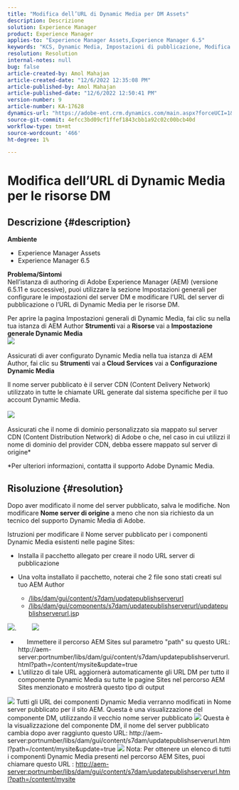 ```yaml
---
title: "Modifica dell’URL di Dynamic Media per DM Assets"
description: Descrizione
solution: Experience Manager
product: Experience Manager
applies-to: "Experience Manager Assets,Experience Manager 6.5"
keywords: "KCS, Dynamic Media, Impostazioni di pubblicazione, Modifica URL DM"
resolution: Resolution
internal-notes: null
bug: false
article-created-by: Amol Mahajan
article-created-date: "12/6/2022 12:35:08 PM"
article-published-by: Amol Mahajan
article-published-date: "12/6/2022 12:50:41 PM"
version-number: 9
article-number: KA-17628
dynamics-url: "https://adobe-ent.crm.dynamics.com/main.aspx?forceUCI=1&pagetype=entityrecord&etn=knowledgearticle&id=c1d04a69-6275-ed11-81aa-6045bd006e5a"
source-git-commit: 4efcc3bd09cf1ffef1843cbb1a92c02c00bcb40d
workflow-type: tm+mt
source-wordcount: '466'
ht-degree: 1%

---
```


# Modifica dell’URL di Dynamic Media per le risorse DM

## Descrizione {#description}

<b>Ambiente</b>
- Experience Manager Assets
- Experience Manager 6.5

<b>Problema/Sintomi</b><br>Nell’istanza di authoring di Adobe Experience Manager (AEM) (versione 6.5.11 e successive), puoi utilizzare la sezione Impostazioni generali per configurare le impostazioni del server DM e modificare l’URL del server di pubblicazione o l’URL di Dynamic Media per le risorse DM.

Per aprire la pagina Impostazioni generali di Dynamic Media, fai clic su nella tua istanza di AEM Author <b>Strumenti </b>vai a<b> Risorse </b>vai a<b> Impostazione generale Dynamic Media</b>
 <br>![](assets/___c2d04a69-6275-ed11-81aa-6045bd006e5a___.png)<br> <br>Assicurati di aver configurato Dynamic Media nella tua istanza di AEM Author, fai clic su <b>Strumenti</b> vai a<b> Cloud Services</b> vai a <b>Configurazione Dynamic Media</b>

Il nome server pubblicato è il server CDN (Content Delivery Network) utilizzato in tutte le chiamate URL generate dal sistema specifiche per il tuo account Dynamic Media.<br> <br>![](assets/___c4d04a69-6275-ed11-81aa-6045bd006e5a___.png)<br> <br>Assicurati che il nome di dominio personalizzato sia mappato sul server CDN (Content Distribution Network) di Adobe o che, nel caso in cui utilizzi il nome di dominio del provider CDN, debba essere mappato sul server di origine\*

\*Per ulteriori informazioni, contatta il supporto Adobe Dynamic Media.

## Risoluzione {#resolution}


Dopo aver modificato il nome del server pubblicato, salva le modifiche. Non modificare <b>Nome server di origine</b> a meno che non sia richiesto da un tecnico del supporto Dynamic Media di Adobe.

Istruzioni per modificare il Nome server pubblicato per i componenti Dynamic Media esistenti nelle pagine Sites:

- Installa il pacchetto allegato per creare il nodo URL server di pubblicazione
- Una volta installato il pacchetto, noterai che 2 file sono stati creati sul tuo AEM Author

   - [/libs/dam/gui/content/s7dam/updatepublishserverurl](http://vgaur-wx-1:4502/crx/de/index.jsp#/crx.default/jcr%3aroot/libs/dam/gui/content/s7dam/updatepublishserverurl "Visualizza percorso in CRXDE Lite")
   - [/libs/dam/gui/components/s7dam/updatepublishserverurl/updatepublishserverurl.js](http://vgaur-wx-1:4502/crx/de/index.jsp#/crx.default/jcr%3aroot/libs/dam/gui/components/s7dam/updatepublishserverurl/updatepublishserverurl.jsp "Visualizza percorso in CRXDE Lite")p


![](assets/d326656d-3f49-ec11-8c62-000d3a5cbc3f.png).         ![](assets/20fc6673-3f49-ec11-8c62-000d3a5cbc3f.png)

- &#x200B; &#x200B; &#x200B; &#x200B; &#x200B; Immettere il percorso AEM Sites sul parametro &quot;path&quot; su questo URL: http://aem-server:portnumber/libs/dam/gui/content/s7dam/updatepublishserverurl.html?path=/content/mysite&amp;update=true &#x200B; &#x200B; &#x200B; &#x200B; &#x200B; &#x200B; &#x200B;
- L’utilizzo di tale URL aggiornerà automaticamente gli URL DM per tutto il componente Dynamic Media su tutte le pagine Sites nel percorso AEM Sites menzionato e mostrerà questo tipo di output


![](assets/12ef597f-3f49-ec11-8c62-000d3a5cbc3f.png)
Tutti gli URL dei componenti Dynamic Media verranno modificati in Nome server pubblicato per il sito AEM.
Questa è una visualizzazione del componente DM, utilizzando il vecchio nome server pubblicato
![](assets/59f64ca5-4049-ec11-8c62-000d3a5cbc3f.png)
Questa è la visualizzazione del componente DM, il nome del server pubblicato cambia dopo aver raggiunto questo URL: http://aem-server:portnumber/libs/dam/gui/content/s7dam/updatepublishserverurl.html?path=/content/mysite&amp;update=true
![](assets/7a7449b1-4049-ec11-8c62-000d3a5cbc3f.png)
Nota: Per ottenere un elenco di tutti i componenti Dynamic Media presenti nel percorso AEM Sites, puoi chiamare questo URL : <u style="text-decoration:underline">http://aem-server:portnumber/libs/dam/gui/content/s7dam/updatepublishserverurl.html?path=/content/mysite</u>

&#x200B; &#x200B; &#x200B; &#x200B; &#x200B; &#x200B;
